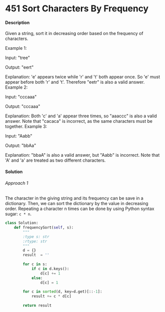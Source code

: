 # 451 Sort Characters By Frequency 

#### Description

Given a string, sort it in decreasing order based on the frequency of characters.

Example 1:

Input:
"tree"

Output:
"eert"

Explanation:
'e' appears twice while 'r' and 't' both appear once.
So 'e' must appear before both 'r' and 't'. Therefore "eetr" is also a valid answer.
Example 2:

Input:
"cccaaa"

Output:
"cccaaa"

Explanation:
Both 'c' and 'a' appear three times, so "aaaccc" is also a valid answer.
Note that "cacaca" is incorrect, as the same characters must be together.
Example 3:

Input:
"Aabb"

Output:
"bbAa"

Explanation:
"bbaA" is also a valid answer, but "Aabb" is incorrect.
Note that 'A' and 'a' are treated as two different characters.

#### Solution

###### Approach 1

The character in the giving string and its frequency can be save in a dictionary. Then, we
can sort the dictionary by the value in decreasing order. Repeating a character n times can be done
by using Python syntax sugar: `c * n`.

```python
class Solution:
    def frequencySort(self, s):
        """
        :type s: str
        :rtype: str
        """
        d = {}
        result  = ''
        
        for c in s:
            if c in d.keys():
                d[c] += 1
            else:
                d[c] = 1
        
        for c in sorted(d, key=d.get)[::-1]:
            result += c * d[c]
        
        return result
```